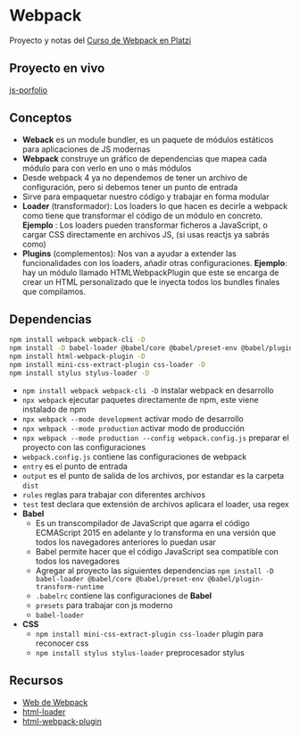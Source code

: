 # Webpack
Proyecto y notas del [Curso de Webpack en Platzi](https://platzi.com/clases/webpack/)

## Proyecto en vivo
[js-porfolio](https://hectormoreira.github.io/js-portfolio/dist/)

## Conceptos
- **Weback** es un module bundler, es un paquete de módulos estáticos para aplicaciones de JS modernas
- **Webpack** construye un gráfico de dependencias que mapea cada módulo para con verlo en uno o más módulos
- Desde webpack 4 ya no dependemos de tener un archivo de configuración, pero si debemos tener un punto de entrada
- Sirve para empaquetar nuestro código y trabajar en forma modular
- **Loader** (transformador): Los loaders lo que hacen es decirle a webpack como tiene que transformar el código de un módulo en concreto. **Ejemplo** : Los loaders pueden transformar ficheros a JavaScript, o cargar CSS directamente en archivos JS, (si usas reactjs ya sabrás como)
- **Plugins** (complementos): Nos van a ayudar a extender las funcionalidades con los loaders, añadir otras configuraciones. **Ejemplo**: hay un módulo llamado HTMLWebpackPlugin que este se encarga de crear un HTML personalizado que le inyecta todos los bundles finales que compilamos.

## Dependencias
```sh
npm install webpack webpack-cli -D
npm install -D babel-loader @babel/core @babel/preset-env @babel/plugin-transform-runtime -D
npm install html-webpack-plugin -D
npm install mini-css-extract-plugin css-loader -D
npm install stylus stylus-loader -D
```
- `npm install webpack webpack-cli -D` instalar webpack en desarrollo
- `npx webpack` ejecutar paquetes directamente de npm, este viene instalado de npm
- `npx webpack --mode development` activar modo de desarrollo
- `npx webpack --mode production` activar modo de producción
- `npx webpack --mode production --config webpack.config.js` preparar el proyecto con las configuraciones
- `webpack.config.js` contiene las configuraciones de webpack
- `entry` es el punto de entrada
- `output` es el punto de salida de los archivos, por estandar es la carpeta `dist`
- `rules` reglas para trabajar con diferentes archivos
- `test` test declara que extensión de archivos aplicara el loader, usa regex
- **Babel**
    - Es un transcompilador de JavaScript que agarra el código ECMAScript 2015 en adelante y lo transforma en una versión que todos los navegadores anteriores lo puedan usar
    - Babel permite hacer que el código JavaScript sea compatible con todos los navegadores
    - Agregar al proyecto las siguientes dependencias `npm install -D babel-loader @babel/core @babel/preset-env @babel/plugin-transform-runtime`
    - `.babelrc` contiene las configuraciones de **Babel**
    - `presets` para trabajar con js moderno
    - `babel-loader`
- **CSS**
    - `npm install mini-css-extract-plugin css-loader` plugin para reconocer css
    - `npm install stylus stylus-loader` preprocesador stylus



## Recursos
- [Web de Webpack](https://webpack.js.org/)
- [html-loader](https://webpack.js.org/loaders/html-loader/)
- [html-webpack-plugin](https://webpack.js.org/plugins/html-webpack-plugin/)